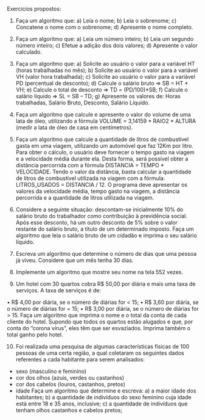 Exercicios propostos:
1)	Faça um algoritmo que: 
a) Leia o nome; 
b) Leia o sobrenome; 
c) Concatene o nome com o sobrenome; 
d) Apresente o nome completo.

2)	Faça um algoritmo que: 
a) Leia um número inteiro; 
b) Leia um segundo número inteiro; 
c) Efetue a adição dos dois valores; 
d) Apresente o valor calculado.

3)	Faça um algoritmo que: 
a) Solicite ao usuário o valor para a variável HT (horas trabalhadas no mês); 
b) Solicite ao usuário o valor para a variável VH (valor hora trabalhada);
c) Solicite ao usuário o valor para a variável PD (percentual de desconto); 
d) Calcule o salário bruto => SB = HT * VH; 
e) Calcule o total de desconto => TD = (PD/100)*SB; 
f) Calcule o salário líquido => SL = SB – TD; 
g) Apresente os valores de: Horas trabalhadas, Salário Bruto, Desconto, Salário Líquido.

4)	Faça um algoritmo que calcule e apresente o valor do volume de uma lata de óleo, utilizando a fórmula VOLUME = 3,14159 * RAIO2 * ALTURA (medir a lata de óleo de casa em centímetros).

5)	Faça um algoritmo que calcule a quantidade de litros de combustível gasta em uma viagem, utilizando um automóvel que faz 12Km por litro. Para obter o cálculo, o usuário deve fornecer o tempo gasto na viagem e a velocidade média durante ela. Desta forma, será possível obter a distância percorrida com a fórmula DISTANCIA = TEMPO * VELOCIDADE. Tendo o valor da distância, basta calcular a quantidade de litros de combustível utilizada na viagem com a fórmula: LITROS_USADOS = DISTANCIA / 12. O programa deve apresentar os valores da velocidade média, tempo gasto na viagem, a distância percorrida e a quantidade de litros utilizada na viagem.

6)	Considere a seguinte situação: descontam-se inicialmente 10% do salário bruto do trabalhador como contribuição à previdência social. Após esse desconto, há um outro desconto de 5% sobre o valor restante do salário bruto, a título de um determinado imposto. Faça um algoritmo que leia o salário bruto de um cidadão e imprima o seu salário líquido.

7)	Escreva um algoritmo que determine o número de dias que uma pessoa já viveu. Considere que um mês tenha 30 dias.

8)	Implemente um algoritmo que mostre seu nome na tela 552 vezes.

9)	Um hotel com 30 quartos cobra R$ 50,00 por diária e mais uma taxa de serviços. A taxa de serviços é de: 

• R$ 4,00 por diária, se o número de diárias for < 15; 
• R$ 3,60 por diária, se o número de diárias for = 15; 
• R$ 3,00 por diária, se o número de diárias for > 15. 
Faça um algoritmo que imprima o nome e o total da conta de cada cliente do hotel.
Supondo que todos os quartos estão alugados e que, por conta do “corona vírus”, eles têm que ser esvaziados.  Imprima também o total ganho pelo hotel.

10)	Foi realizada uma pesquisa de algumas características físicas de 100 pessoas de uma certa região, a qual coletaram os seguintes dados referentes a cada habitante para serem analisados: 
- sexo (masculino e feminino) 
- cor dos olhos (azuis, verdes ou castanhos) 
- cor dos cabelos (louros, castanhos, pretos) 
- idade
Faça um algoritmo que determine e escreva: 
a) a maior idade dos habitantes; 
b) a quantidade de indivíduos do sexo feminino cuja idade está entre 18 e 35 anos, inclusive;
c) a quantidade de indivíduos que tenham olhos castanhos e cabelos pretos; 
